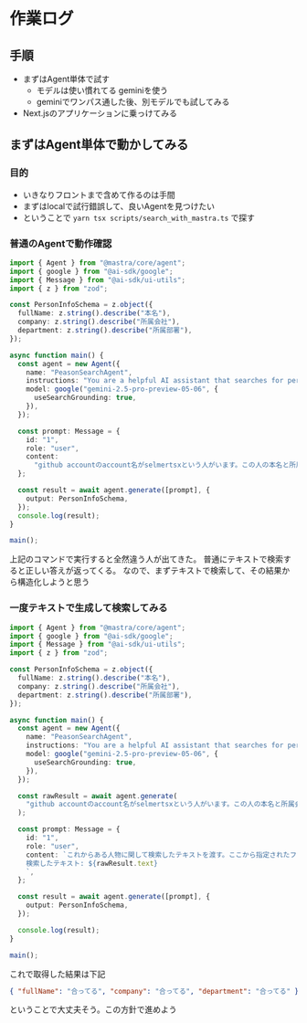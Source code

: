 # 作業ログ

## 手順

- まずはAgent単体で試す
  - モデルは使い慣れてる geminiを使う
  - geminiでワンパス通した後、別モデルでも試してみる
- Next.jsのアプリケーションに乗っけてみる

## まずはAgent単体で動かしてみる

### 目的

- いきなりフロントまで含めて作るのは手間
- まずはlocalで試行錯誤して、良いAgentを見つけたい
- ということで `yarn tsx scripts/search_with_mastra.ts` で探す

### 普通のAgentで動作確認

```typescript
import { Agent } from "@mastra/core/agent";
import { google } from "@ai-sdk/google";
import { Message } from "@ai-sdk/ui-utils";
import { z } from "zod";

const PersonInfoSchema = z.object({
  fullName: z.string().describe("本名"),
  company: z.string().describe("所属会社"),
  department: z.string().describe("所属部署"),
});

async function main() {
  const agent = new Agent({
    name: "PeasonSearchAgent",
    instructions: "You are a helpful AI assistant that searches for person.",
    model: google("gemini-2.5-pro-preview-05-06", {
      useSearchGrounding: true,
    }),
  });

  const prompt: Message = {
    id: "1",
    role: "user",
    content:
      "github accountのaccount名がselmertsxという人がいます。この人の本名と所属会社、所属部署を教えてください",
  };

  const result = await agent.generate([prompt], {
    output: PersonInfoSchema,
  });
  console.log(result);
}

main();
```

上記のコマンドで実行すると全然違う人が出てきた。
普通にテキストで検索すると正しい答えが返ってくる。
なので、まずテキストで検索して、その結果から構造化しようと思う

### 一度テキストで生成して検索してみる

```typescript
import { Agent } from "@mastra/core/agent";
import { google } from "@ai-sdk/google";
import { Message } from "@ai-sdk/ui-utils";
import { z } from "zod";

const PersonInfoSchema = z.object({
  fullName: z.string().describe("本名"),
  company: z.string().describe("所属会社"),
  department: z.string().describe("所属部署"),
});

async function main() {
  const agent = new Agent({
    name: "PeasonSearchAgent",
    instructions: "You are a helpful AI assistant that searches for person.",
    model: google("gemini-2.5-pro-preview-05-06", {
      useSearchGrounding: true,
    }),
  });

  const rawResult = await agent.generate(
    "github accountのaccount名がselmertsxという人がいます。この人の本名と所属会社、所属部署を教えてください"
  );

  const prompt: Message = {
    id: "1",
    role: "user",
    content: `これからある人物に関して検索したテキストを渡す。ここから指定されたフォーマットに従い、その人物の情報を抽出してください。
    検索したテキスト: ${rawResult.text}
    `,
  };

  const result = await agent.generate([prompt], {
    output: PersonInfoSchema,
  });

  console.log(result);
}

main();
```

これで取得した結果は下記

```json
{ "fullName": "合ってる", "company": "合ってる", "department": "合ってる" }
```

ということで大丈夫そう。この方針で進めよう
